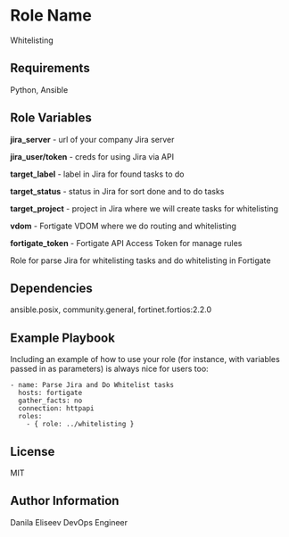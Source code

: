 Role Name
=========

Whitelisting

Requirements
------------

Python, Ansible

Role Variables
--------------

**jira_server** - url of your company Jira server

**jira_user/token** - creds for using Jira via API


**target_label** - label in Jira for found tasks to do

**target_status** - status in Jira for sort done and to do tasks

**target_project** - project in Jira where we will create tasks for whitelisting


**vdom** - Fortigate VDOM where we do routing and whitelisting

**fortigate_token** - Fortigate API Access Token for manage rules

Role for parse Jira for whitelisting tasks and do whitelisting in Fortigate

Dependencies
------------

ansible.posix, community.general, fortinet.fortios:2.2.0

Example Playbook
----------------

Including an example of how to use your role (for instance, with variables passed in as parameters) is always nice for users too:

    - name: Parse Jira and Do Whitelist tasks
      hosts: fortigate
      gather_facts: no
      connection: httpapi
      roles:
        - { role: ../whitelisting }

License
-------

MIT

Author Information
------------------

Danila Eliseev
DevOps Engineer